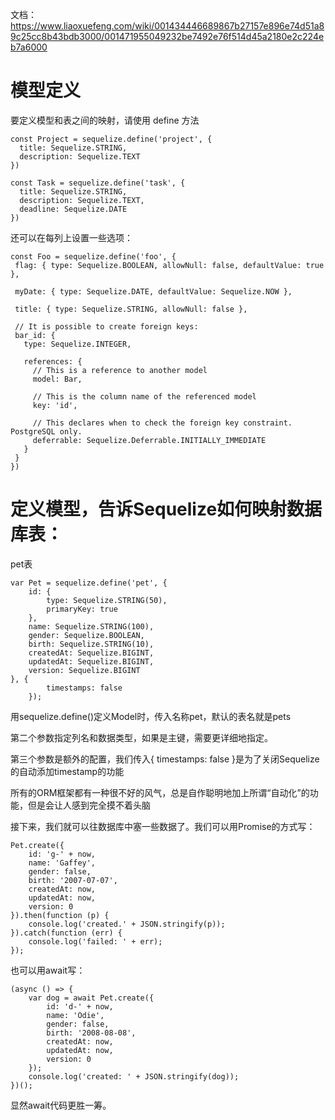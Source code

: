 
文档：https://www.liaoxuefeng.com/wiki/001434446689867b27157e896e74d51a89c25cc8b43bdb3000/001471955049232be7492e76f514d45a2180e2c224eb7a6000


# 模型定义

要定义模型和表之间的映射，请使用 define 方法

```
const Project = sequelize.define('project', {
  title: Sequelize.STRING,
  description: Sequelize.TEXT
})

const Task = sequelize.define('task', {
  title: Sequelize.STRING,
  description: Sequelize.TEXT,
  deadline: Sequelize.DATE
})
```
还可以在每列上设置一些选项：

```
const Foo = sequelize.define('foo', {
 flag: { type: Sequelize.BOOLEAN, allowNull: false, defaultValue: true },

 myDate: { type: Sequelize.DATE, defaultValue: Sequelize.NOW },

 title: { type: Sequelize.STRING, allowNull: false },

 // It is possible to create foreign keys:
 bar_id: {
   type: Sequelize.INTEGER,

   references: {
     // This is a reference to another model
     model: Bar,

     // This is the column name of the referenced model
     key: 'id',

     // This declares when to check the foreign key constraint. PostgreSQL only.
     deferrable: Sequelize.Deferrable.INITIALLY_IMMEDIATE
   }
 }
})
```

# 定义模型，告诉Sequelize如何映射数据库表：

pet表
```
var Pet = sequelize.define('pet', {
    id: {
        type: Sequelize.STRING(50),
        primaryKey: true
    },
    name: Sequelize.STRING(100),
    gender: Sequelize.BOOLEAN,
    birth: Sequelize.STRING(10),
    createdAt: Sequelize.BIGINT,
    updatedAt: Sequelize.BIGINT,
    version: Sequelize.BIGINT
}, {
        timestamps: false
    });
```
用sequelize.define()定义Model时，传入名称pet，默认的表名就是pets

第二个参数指定列名和数据类型，如果是主键，需要更详细地指定。

第三个参数是额外的配置，我们传入{ timestamps: false }是为了关闭Sequelize的自动添加timestamp的功能



所有的ORM框架都有一种很不好的风气，总是自作聪明地加上所谓“自动化”的功能，但是会让人感到完全摸不着头脑

接下来，我们就可以往数据库中塞一些数据了。我们可以用Promise的方式写：

```
Pet.create({
    id: 'g-' + now,
    name: 'Gaffey',
    gender: false,
    birth: '2007-07-07',
    createdAt: now,
    updatedAt: now,
    version: 0
}).then(function (p) {
    console.log('created.' + JSON.stringify(p));
}).catch(function (err) {
    console.log('failed: ' + err);
});
```

也可以用await写：

```
(async () => {
    var dog = await Pet.create({
        id: 'd-' + now,
        name: 'Odie',
        gender: false,
        birth: '2008-08-08',
        createdAt: now,
        updatedAt: now,
        version: 0
    });
    console.log('created: ' + JSON.stringify(dog));
})();
```
显然await代码更胜一筹。

